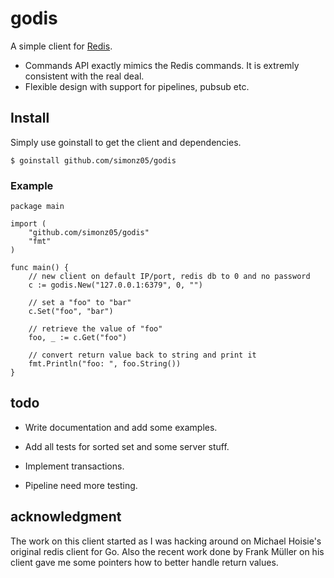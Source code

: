# godis

A simple client for [Redis](http://redis.io).

* Commands API exactly mimics the Redis commands. It is extremly consistent with
  the real deal.
* Flexible design with support for pipelines, pubsub etc.

## Install

Simply use goinstall to get the client and dependencies.

    $ goinstall github.com/simonz05/godis

### Example

    package main

    import (
        "github.com/simonz05/godis"
        "fmt"
    )

    func main() {
        // new client on default IP/port, redis db to 0 and no password
        c := godis.New("127.0.0.1:6379", 0, "") 

        // set a "foo" to "bar" 
        c.Set("foo", "bar")

        // retrieve the value of "foo"
        foo, _ := c.Get("foo")

        // convert return value back to string and print it
        fmt.Println("foo: ", foo.String())
    }

## todo

* Write documentation and add some examples.

* Add all tests for sorted set and some server stuff.

* Implement transactions.

* Pipeline need more testing.

## acknowledgment

The work on this client started as I was hacking around on Michael Hoisie's
original redis client for Go. Also the recent work done by Frank Müller on his
client gave me some pointers how to better handle return values. 
